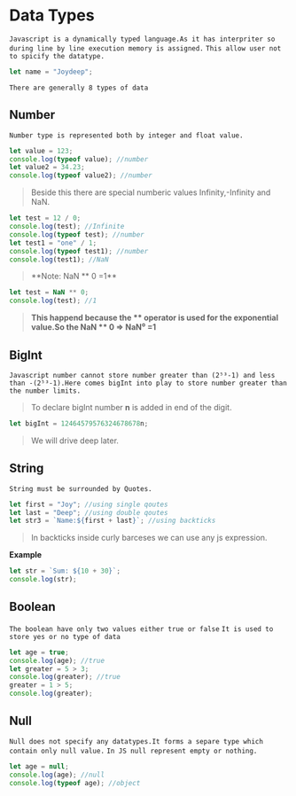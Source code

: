 # Data Types

`Javascript is a dynamically typed language.As it has interpriter so during line by line execution memory is assigned.`
`This allow user not to spicify the datatype.`

```javascript
let name = "Joydeep";
```

`There are generally 8 types of data`

## Number

`Number type is represented both by integer and float value.`

```javascript
let value = 123;
console.log(typeof value); //number
let value2 = 34.23;
console.log(typeof value2); //number
```

> Beside this there are special numberic values Infinity,-Infinity and NaN.

```javascript
let test = 12 / 0;
console.log(test); //Infinite
console.log(typeof test); //number
let test1 = "one" / 1;
console.log(typeof test1); //number
console.log(test1); //NaN
```

> **Note: NaN ** 0 =1\*\*

```javascript
let test = NaN ** 0;
console.log(test); //1
```

> **This happend because the ** operator is used for the exponential value.So the NaN ** 0 => NaN⁰ =1**

## BigInt

`Javascript number cannot store number greater than (2⁵³-1) and less than -(2⁵³-1).Here comes bigInt into play to store number greater than the number limits.`

> To declare bigInt number **n** is added in end of the digit.

```javascript
let bigInt = 12464579576324678678n;
```

> We will drive deep later.

## String

`String must be surrounded by Quotes.`

```javascript
let first = "Joy"; //using single qoutes
let last = "Deep"; //using double qoutes
let str3 = `Name:${first + last}`; //using backticks
```

> In backticks inside curly barceses we can use any js expression.

**Example**

```javascript
let str = `Sum: ${10 + 30}`;
console.log(str);
```

## Boolean

`The boolean have only two values either true or false`
`It is used to store yes or no type of data`

```javascript
let age = true;
console.log(age); //true
let greater = 5 > 3;
console.log(greater); //true
greater = 1 > 5;
console.log(greater);
```

## Null

`Null does not specify any datatypes.It forms a separe type which contain only null value.`
`In JS null represent empty or nothing.`

```javascript
let age = null;
console.log(age); //null
console.log(typeof age); //object
```

